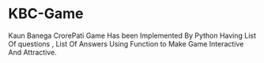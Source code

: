 # KBC-Game
Kaun Banega CrorePati Game Has been Implemented By Python Having List Of questions , List Of Answers Using Function to Make Game Interactive And Attractive. 
